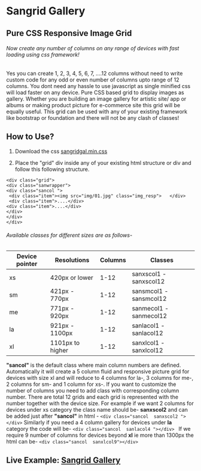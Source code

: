 # Sangrid Gallery
## Pure CSS Responsive Image Grid

###### Now create any number of columns on any range of devices with fast loading using css framework! 

Yes you can create 1, 2, 3, 4, 5, 6, 7, ....12 columns without need to write custom code for any odd or even number of columns upto range of 12 columns.
You dont need any hassle to use javascript as single minified css will load faster on any device.
Pure CSS based grid to display images as gallery. Whether you are building an image gallery for artistic site/ app or albums or making product picture for e-commerce site this grid will be equally useful.
This grid can be used with any of your existing framework like bootstrap or foundation and there will not be any clash of classes!

## How to Use?

1. Download the css [sangridgal.min.css](https://github.com/Sanjibchatterjee/sangridgallery/blob/master/sangridgal.min.css) 

2. Place the "grid" div inside any of your existing html structure or div and follow this following structure.

```
<div class="grid">
<div class="sanwrapper">
<div class="sancol ">
 <div class="item"><img src="img/01.jpg" class="img_resp">   </div>
 <div class="item">....</div>
<div class="item">....</div>
</div>
</div>
</div>
```

###### Available classes for different sizes are as follows-

Device pointer | Resolutions | Columns | Classes
------------ | ------------- | ------------- | -------------
xs | 420px or lower | 1-12 | sanxscol1 - sanxscol12
sm | 421px - 770px | 1-12 | sansmcol1 - sansmcol12
me | 771px - 920px | 1-12 | sanmecol1 - sanmecol12
la | 921px - 1100px  | 1-12 | sanlacol1 - sanlacol12
xl | 1101px to higher | 1-12 | sanxlcol1 - sanxlcol12

**"sancol"** is the default class where main column numbers are defined. Automatically it will create a 5 column fluid and responsive picture grid for devices with size xl  and will reduce to 4 columns for la-, 3 columns for me-, 2 columns for sm- and 1 column for xs-.
If you want to customize the number of columns you need to add class with corresponding column number.
There are total 12 grids and each grid is represented with the number together with the device size.
For example if we want 2 columns for devices under xs category the class name should be-
**sanxscol2** and can be added just after **"sancol"** in html - ```<div class="sancol  sanxscol2 "></div>```
Similarly if you need a 4 column gallery for devices under **la** category the code will be-
```<div class="sancol  sanlacol4 "></div> ```
If we require 9 number of columns for devices beyond **xl** ie more than 1300px the html can be-
```<div class="sancol  sanxlcol9"></div> ```

## Live Example: [Sangrid Gallery](http://sanjibchatterjee.com/sangrid)
